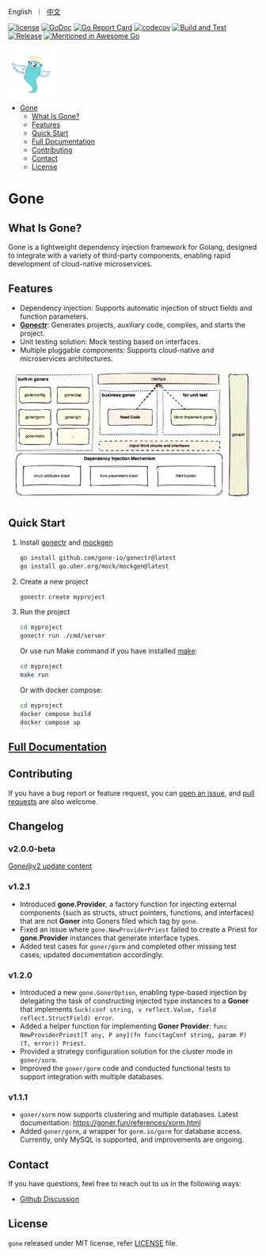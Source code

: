 <p align="left">
   English&nbsp ｜&nbsp <a href="README_CN.md">中文</a>
</p>

[![license](https://img.shields.io/badge/license-GPL%20V3-blue)](LICENSE) 
[![GoDoc](https://pkg.go.dev/badge/github.com/gone-io/gone.jsonvalue?utm_source=godoc)](http://godoc.org/github.com/gone-io/gone)
[![Go Report Card](https://goreportcard.com/badge/github.com/gone-io/gone)](https://goreportcard.com/report/github.com/gone-io/gone)
[![codecov](https://codecov.io/gh/gone-io/gone/graph/badge.svg?token=H3CROTTDZ1)](https://codecov.io/gh/gone-io/gone)
[![Build and Test](https://github.com/gone-io/gone/actions/workflows/go.yml/badge.svg)](https://github.com/gone-io/gone/actions/workflows/go.yml)
[![Release](https://img.shields.io/github/release/gone-io/gone.svg?style=flat-square)](https://github.com/gone-io/gone/releases)
[![Mentioned in Awesome Go](https://awesome.re/mentioned-badge.svg)](https://github.com/avelino/awesome-go)  

<img src="docs/assert/logo.png" width = "100" alt="logo" align=center />


- [Gone](#gone)
	- [What Is Gone?](#what-is-gone)
	- [Features](#features)
    - [Quick Start](#quick-start)
	- [Full Documentation](https://goner.fun/)
	- [Contributing](#contributing)
	- [Contact](#contact)
	- [License](#license)


# Gone
## What Is Gone?

Gone is a lightweight dependency injection framework for Golang, designed to integrate with a variety of third-party components, enabling rapid development of cloud-native microservices.

## Features
- Dependency injection: Supports automatic injection of struct fields and function parameters.
- **[Gonectr](https://github.com/gone-io/gonectr)**: Generates projects, auxiliary code, compiles, and starts the project.
- Unit testing solution: Mock testing based on interfaces.
- Multiple pluggable components: Supports cloud-native and microservices architectures.
  
<img src="docs/assert/architecture.png" width = "600" alt="architecture"/>

## Quick Start
1. Install [gonectr](https://github.com/gone-io/gonectr) and [mockgen](https://github.com/uber-go/mock/tree/main)
    ```bash
    go install github.com/gone-io/gonectr@latest
    go install go.uber.org/mock/mockgen@latest
    ```
2. Create a new project
    ```bash
    gonectr create myproject
    ```
3. Run the project
    ```bash
    cd myproject
    gonectr run ./cmd/server
    ```
    Or use run Make command if you have installed [make](https://www.gnu.org/software/make/):
    ```bash
    cd myproject
    make run
    ```
    Or with docker compose:
    ```bash
    cd myproject
    docker compose build
    docker compose up
    ```

## [Full Documentation](https://goner.fun/)

## Contributing
If you have a bug report or feature request, you can [open an issue](https://github.com/gone-io/gone/issues/new), and [pull requests](https://github.com/gone-io/gone/pulls) are also welcome.

## Changelog
### v2.0.0-beta
[Gone@v2 update content](./docs/v2-update.md)

### v1.2.1
- Introduced **gone.Provider**, a factory function for injecting external components (such as structs, struct pointers, functions, and interfaces) that are not **Goner** into Goners filed which tag by `gone`.
- Fixed an issue where `gone.NewProviderPriest` failed to create a Priest for **gone.Provider** instances that generate interface types.
- Added test cases for `goner/gorm` and completed other missing test cases; updated documentation accordingly.

### v1.2.0
- Introduced a new `gone.GonerOption`, enabling type-based injection by delegating the task of constructing injected type instances to a **Goner** that implements `Suck(conf string, v reflect.Value, field reflect.StructField) error`.
- Added a helper function for implementing **Goner Provider**: `func NewProviderPriest[T any, P any](fn func(tagConf string, param P) (T, error)) Priest`.
- Provided a strategy configuration solution for the cluster mode in `goner/xorm`.
- Improved the `goner/gorm` code and conducted functional tests to support integration with multiple databases.

### v1.1.1
- `goner/xorm` now supports clustering and multiple databases. Latest documentation: https://goner.fun/references/xorm.html
- Added `goner/gorm`, a wrapper for `gorm.io/gorm` for database access. Currently, only MySQL is supported, and improvements are ongoing.


## Contact
If you have questions, feel free to reach out to us in the following ways:
- [Github Discussion](https://github.com/gone-io/gone/discussions)

## License
`gone` released under MIT license, refer [LICENSE](./LICENSE) file.
